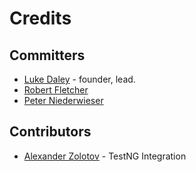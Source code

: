 # Credits

## Committers

* [Luke Daley](http://ldaley.com) - founder, lead.
* [Robert Fletcher](http://adhockery.blogspot.com/)
* [Peter Niederwieser](http://pniederw.wordpress.com/)

## Contributors

* [Alexander Zolotov](http://github.com/zolotov) - TestNG Integration
